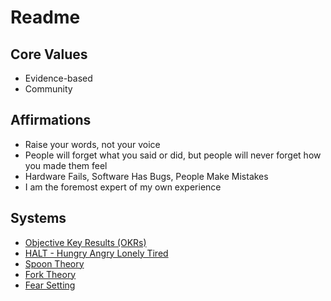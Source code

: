 # Readme

## Core Values

* Evidence-based
* Community

## Affirmations

* Raise your words, not your voice
* People will forget what you said or did, but people will never forget how you made them feel
* Hardware Fails, Software Has Bugs, People Make Mistakes
* I am the foremost expert of my own experience 

## Systems

* [Objective Key Results (OKRs)](https://www.whatmatters.com/faqs/okr-meaning-definition-example/)
* [HALT - Hungry Angry Lonely Tired](https://medium.com/getbravely/halt-coping-skills-how-to-start-and-what-to-do-next-e51165040dab)
* [Spoon Theory](https://butyoudontlooksick.com/articles/written-by-christine/the-spoon-theory/)
* [Fork Theory](https://jenrose.com/fork-theory/)
* [Fear Setting](https://www.ted.com/talks/tim_ferriss_why_you_should_define_your_fears_instead_of_your_goals)
